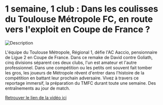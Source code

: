 # 1 semaine, 1 club : Dans les coulisses du Toulouse Métropole FC, en route vers l'exploit en Coupe de France ?

![Description](images/maxresdefault.jpg)

L'équipe du Toulouse Métropole, Régional 1, défie l'AC Aaccio, pensionnaire de Ligue 2 en Coupe de France. Dans ce remake de David contre Goliath, cinq divisions séparent ces deux clubs, l'un est amateur et l'autre professionnel. Dans une compétition ou les petits ont souvent fait tomber les gros, les joueurs de Métropole rêvent d'entrer dans l'histoire de la compétition en battant leur prochain adversaire. Vivez à travers ce reportage immersif, la préparation du TMFC durant toute une semaine. Des entraînements au jour de match.

[Retrouver le lien de la vidéo ici](https://www.youtube.com/watch?v=fOwP-k0JHK0&t=4s)
